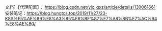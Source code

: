 


文档1【代理配置】： https://blog.csdn.net/vic_qxz/article/details/130061661 \
安装笔记：https://blog.hungtcs.top/2019/11/27/23-K8S%E5%AE%89%E8%A3%85%E8%BF%87%E7%A8%8B%E7%AC%94%E8%AE%B0/



